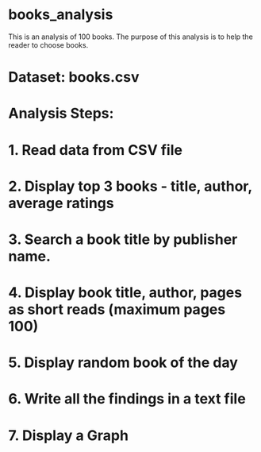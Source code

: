 # books_analysis
This is an analysis of 100 books. 
The purpose of this analysis is to help the reader to choose books.

# Dataset: books.csv

# Analysis Steps:
# 1. Read data from CSV file
# 2. Display top 3 books - title, author, average ratings
# 3. Search a book title by  publisher name.
# 4. Display book title, author, pages as short reads (maximum pages 100)
# 5. Display random book of the day
# 6. Write all the findings in a text file
# 7. Display a Graph
